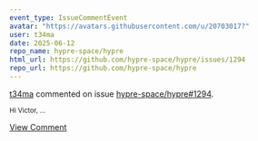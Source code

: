 ```yaml
---
event_type: IssueCommentEvent
avatar: "https://avatars.githubusercontent.com/u/20703017?"
user: t34ma
date: 2025-06-12
repo_name: hypre-space/hypre
html_url: https://github.com/hypre-space/hypre/issues/1294
repo_url: https://github.com/hypre-space/hypre
---
```


<a href='https://github.com/t34ma' target='_blank'>t34ma</a> commented on issue <a href='https://github.com/hypre-space/hypre/issues/1294' target='_blank'>hypre-space/hypre#1294</a>.

<small>Hi  Victor,...</small>

<a href='https://github.com/hypre-space/hypre/issues/1294' target='_blank'>View Comment</a>